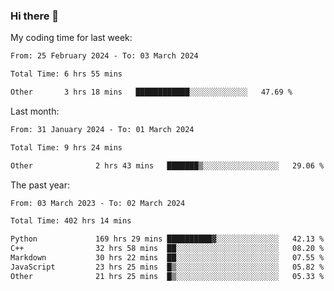 ### Hi there 👋

My coding time for last week:

<!--START_SECTION:week-->

```txt
From: 25 February 2024 - To: 03 March 2024

Total Time: 6 hrs 55 mins

Other       3 hrs 18 mins   ████████████░░░░░░░░░░░░░   47.69 %
```

<!--END_SECTION:week-->

Last month:

<!--START_SECTION:month-->

```txt
From: 31 January 2024 - To: 01 March 2024

Total Time: 9 hrs 24 mins

Other              2 hrs 43 mins   ███████▒░░░░░░░░░░░░░░░░░   29.06 %
```

<!--END_SECTION:month-->

The past year:

<!--START_SECTION:year-->

```txt
From: 03 March 2023 - To: 02 March 2024

Total Time: 402 hrs 14 mins

Python             169 hrs 29 mins ██████████▓░░░░░░░░░░░░░░   42.13 %
C++                32 hrs 58 mins  ██░░░░░░░░░░░░░░░░░░░░░░░   08.20 %
Markdown           30 hrs 22 mins  ██░░░░░░░░░░░░░░░░░░░░░░░   07.55 %
JavaScript         23 hrs 25 mins  █▒░░░░░░░░░░░░░░░░░░░░░░░   05.82 %
Other              21 hrs 25 mins  █▒░░░░░░░░░░░░░░░░░░░░░░░   05.33 %
```

<!--END_SECTION:year-->
